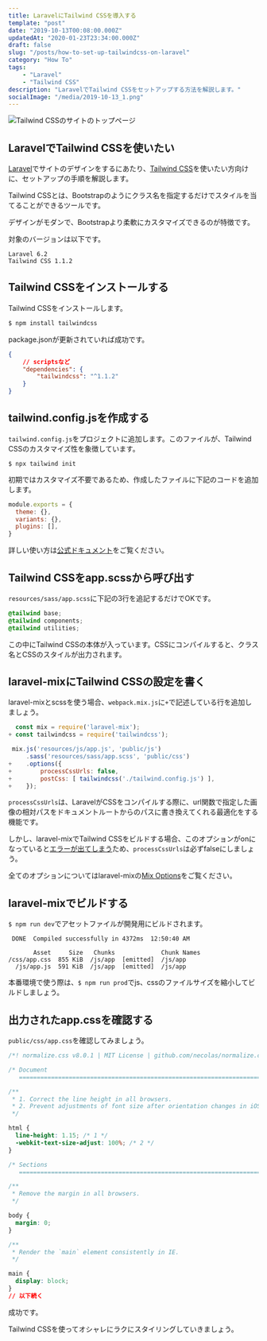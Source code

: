 ```yaml
---
title: LaravelにTailwind CSSを導入する
template: "post"
date: "2019-10-13T00:08:00.000Z"
updatedAt: "2020-01-23T23:34:00.000Z"
draft: false
slug: "/posts/how-to-set-up-tailwindcss-on-laravel"
category: "How To"
tags:
    - "Laravel"
    - "Tailwind CSS"
description: "LaravelでTailwind CSSをセットアップする方法を解説します。"
socialImage: "/media/2019-10-13_1.png"
---
```


![Tailwind CSSのサイトのトップページ](/media/2019-10-13_1.png)

## LaravelでTailwind CSSを使いたい

[Laravel](https://laravel.com)でサイトのデザインをするにあたり、[Tailwind CSS](https://tailwindcss.com/)を使いたい方向けに、セットアップの手順を解説します。

Tailwind CSSとは、Bootstrapのようにクラス名を指定するだけでスタイルを当てることができるツールです。

デザインがモダンで、Bootstrapより柔軟にカスタマイズできるのが特徴です。

対象のバージョンは以下です。

```text
Laravel 6.2
Tailwind CSS 1.1.2
```

## Tailwind CSSをインストールする
Tailwind CSSをインストールします。

```sh
$ npm install tailwindcss
```

package.jsonが更新されていれば成功です。

```package.json
{
    // scriptsなど
    "dependencies": {
        "tailwindcss": "^1.1.2"
    }
}
```

## tailwind.config.jsを作成する
`tailwind.config.js`をプロジェクトに追加します。このファイルが、Tailwind CSSのカスタマイズ性を象徴しています。

```shell script
$ npx tailwind init
```

初期ではカスタマイズ不要であるため、作成したファイルに下記のコードを追加します。

```tailwind.config.js
module.exports = {
  theme: {},
  variants: {},
  plugins: [],
}
```

詳しい使い方は[公式ドキュメント](https://tailwindcss.com/docs/configuration/)をご覧ください。

## Tailwind CSSをapp.scssから呼び出す
`resources/sass/app.scss`に下記の3行を追記するだけでOKです。

```app.scss
@tailwind base;
@tailwind components;
@tailwind utilities;
```

この中にTailwind CSSの本体が入っています。CSSにコンパイルすると、クラス名とCSSのスタイルが出力されます。

## laravel-mixにTailwind CSSの設定を書く
laravel-mixとscssを使う場合、`webpack.mix.js`に`+`で記述している行を追加しましょう。

```webpack.mix.js
  const mix = require('laravel-mix');
+ const tailwindcss = require('tailwindcss');

 mix.js('resources/js/app.js', 'public/js')
     .sass('resources/sass/app.scss', 'public/css')
+    .options({
+        processCssUrls: false,
+        postCss: [ tailwindcss('./tailwind.config.js') ],
+    });
```

`processCssUrls`は、LaravelがCSSをコンパイルする際に、url関数で指定した画像の相対パスをドキュメントルートからのパスに書き換えてくれる最適化をする機能です。

しかし、laravel-mixでTailwind CSSをビルドする場合、このオプションがonになっていると[エラーが出てしまう](https://github.com/bholloway/resolve-url-loader/issues/28)ため、`processCssUrls`は必ずfalseにしましょう。

全てのオプションについてはlaravel-mixの[Mix Options](https://github.com/JeffreyWay/laravel-mix/blob/master/docs/options.md)をご覧ください。

## laravel-mixでビルドする
`$ npm run dev`でアセットファイルが開発用にビルドされます。

```shell script
 DONE  Compiled successfully in 4372ms  12:50:40 AM

       Asset     Size   Chunks             Chunk Names
/css/app.css  855 KiB  /js/app  [emitted]  /js/app
  /js/app.js  591 KiB  /js/app  [emitted]  /js/app
```

本番環境で使う際は、`$ npm run prod`でjs、cssのファイルサイズを縮小してビルドしましょう。

## 出力されたapp.cssを確認する
`public/css/app.css`を確認してみましょう。

```public/css/app.css
/*! normalize.css v8.0.1 | MIT License | github.com/necolas/normalize.css */

/* Document
   ========================================================================== */

/**
 * 1. Correct the line height in all browsers.
 * 2. Prevent adjustments of font size after orientation changes in iOS.
 */

html {
  line-height: 1.15; /* 1 */
  -webkit-text-size-adjust: 100%; /* 2 */
}

/* Sections
   ========================================================================== */

/**
 * Remove the margin in all browsers.
 */

body {
  margin: 0;
}

/**
 * Render the `main` element consistently in IE.
 */

main {
  display: block;
}
// 以下続く
```

成功です。

Tailwind CSSを使ってオシャレにラクにスタイリングしていきましょう。
